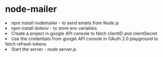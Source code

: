 # node-mailer

<li>npm install nodemailer - to send emails from Node.js
<li>npm install dotenv - to store env variables
<li>Create a project in google API console to fetch clientID and clientSecret
<li>Use the credentials from google API console in OAuth 2.0 playground to fetch refresh tokens
<li>Start the server - node server.js
